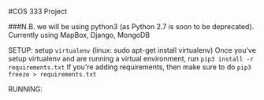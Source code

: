 #COS 333 Project

###N.B. we will be using python3 (as Python 2.7 is soon to be deprecated). Currently using MapBox, Django, MongoDB

SETUP: setup ```virtualenv``` (linux: sudo apt-get install virtualenv)
Once you've setup virtualenv and are running a virtual environment, run ```pip3 install -r requirements.txt``` If you're adding requirements, then make sure to do ```pip3 freeze > requirements.txt```

RUNNING: 
